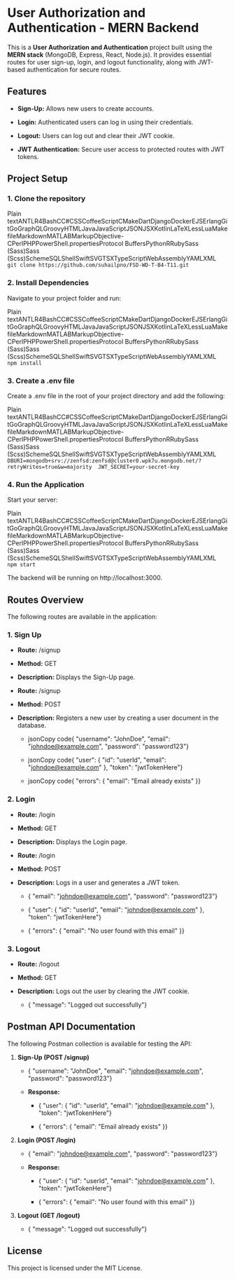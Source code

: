 **User Authorization and Authentication - MERN Backend**
========================================================

This is a **User Authorization and Authentication** project built using the **MERN stack** (MongoDB, Express, React, Node.js). It provides essential routes for user sign-up, login, and logout functionality, along with JWT-based authentication for secure routes.

**Features**
------------

*   **Sign-Up:** Allows new users to create accounts.
    
*   **Login:** Authenticated users can log in using their credentials.
    
*   **Logout:** Users can log out and clear their JWT cookie.
    
*   **JWT Authentication:** Secure user access to protected routes with JWT tokens.
    

**Project Setup**
-----------------

### **1\. Clone the repository**

Plain textANTLR4BashCC#CSSCoffeeScriptCMakeDartDjangoDockerEJSErlangGitGoGraphQLGroovyHTMLJavaJavaScriptJSONJSXKotlinLaTeXLessLuaMakefileMarkdownMATLABMarkupObjective-CPerlPHPPowerShell.propertiesProtocol BuffersPythonRRubySass (Sass)Sass (Scss)SchemeSQLShellSwiftSVGTSXTypeScriptWebAssemblyYAMLXML`   git clone https://github.com/suhailpno/FSD-WD-T-B4-T11.git   `

### **2\. Install Dependencies**

Navigate to your project folder and run:

Plain textANTLR4BashCC#CSSCoffeeScriptCMakeDartDjangoDockerEJSErlangGitGoGraphQLGroovyHTMLJavaJavaScriptJSONJSXKotlinLaTeXLessLuaMakefileMarkdownMATLABMarkupObjective-CPerlPHPPowerShell.propertiesProtocol BuffersPythonRRubySass (Sass)Sass (Scss)SchemeSQLShellSwiftSVGTSXTypeScriptWebAssemblyYAMLXML`   npm install   `

### **3\. Create a .env file**

Create a .env file in the root of your project directory and add the following:

Plain textANTLR4BashCC#CSSCoffeeScriptCMakeDartDjangoDockerEJSErlangGitGoGraphQLGroovyHTMLJavaJavaScriptJSONJSXKotlinLaTeXLessLuaMakefileMarkdownMATLABMarkupObjective-CPerlPHPPowerShell.propertiesProtocol BuffersPythonRRubySass (Sass)Sass (Scss)SchemeSQLShellSwiftSVGTSXTypeScriptWebAssemblyYAMLXML`   DBURI=mongodb+srv://zenfsd:zenfsd@cluster0.wpk7u.mongodb.net/?retryWrites=true&w=majority  JWT_SECRET=your-secret-key   `

### **4\. Run the Application**

Start your server:

Plain textANTLR4BashCC#CSSCoffeeScriptCMakeDartDjangoDockerEJSErlangGitGoGraphQLGroovyHTMLJavaJavaScriptJSONJSXKotlinLaTeXLessLuaMakefileMarkdownMATLABMarkupObjective-CPerlPHPPowerShell.propertiesProtocol BuffersPythonRRubySass (Sass)Sass (Scss)SchemeSQLShellSwiftSVGTSXTypeScriptWebAssemblyYAMLXML`   npm start   `

The backend will be running on http://localhost:3000.

**Routes Overview**
-------------------

The following routes are available in the application:

### **1\. Sign Up**

*   **Route:** /signup
    
*   **Method:** GET
    
*   **Description:** Displays the Sign-Up page.
    
*   **Route:** /signup
    
*   **Method:** POST
    
*   **Description:** Registers a new user by creating a user document in the database.
    
    *   jsonCopy code{ "username": "JohnDoe", "email": "johndoe@example.com", "password": "password123"}
        
    *   jsonCopy code{ "user": { "id": "userId", "email": "johndoe@example.com" }, "token": "jwtTokenHere"}
        
    *   jsonCopy code{ "errors": { "email": "Email already exists" }}
        

### **2\. Login**

*   **Route:** /login
    
*   **Method:** GET
    
*   **Description:** Displays the Login page.
    
*   **Route:** /login
    
*   **Method:** POST
    
*   **Description:** Logs in a user and generates a JWT token.
    
    *   { "email": "johndoe@example.com", "password": "password123"}
        
    *   { "user": { "id": "userId", "email": "johndoe@example.com" }, "token": "jwtTokenHere"}
        
    *   { "errors": { "email": "No user found with this email" }}
        

### **3\. Logout**

*   **Route:** /logout
    
*   **Method:** GET
    
*   **Description:** Logs out the user by clearing the JWT cookie.
    
    *   { "message": "Logged out successfully"}
        

**Postman API Documentation**
-----------------------------

The following Postman collection is available for testing the API:

1.  **Sign-Up (POST /signup)**
    
    *   { "username": "JohnDoe", "email": "johndoe@example.com", "password": "password123"}
        
    *   **Response:**
        
        *   { "user": { "id": "userId", "email": "johndoe@example.com" }, "token": "jwtTokenHere"}
            
        *   { "errors": { "email": "Email already exists" }}
            
2.  **Login (POST /login)**
    
    *   { "email": "johndoe@example.com", "password": "password123"}
        
    *   **Response:**
        
        *   { "user": { "id": "userId", "email": "johndoe@example.com" }, "token": "jwtTokenHere"}
            
        *   { "errors": { "email": "No user found with this email" }}
            
3.  **Logout (GET /logout)**
    
    *   { "message": "Logged out successfully"}
        

**License**
-----------

This project is licensed under the MIT License.